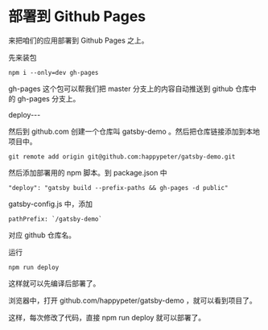 # 部署到 Github Pages

来把咱们的应用部署到 Github Pages 之上。

先来装包

```
npm i --only=dev gh-pages
```

gh-pages 这个包可以帮我们把 master 分支上的内容自动推送到 github 仓库中的 gh-pages 分支上。

deploy---

然后到 github.com 创建一个仓库叫 gatsby-demo 。然后把仓库链接添加到本地项目中。

```
git remote add origin git@github.com:happypeter/gatsby-demo.git
```

然后添加部署用的 npm 脚本。到 package.json 中

```
"deploy": "gatsby build --prefix-paths && gh-pages -d public"
```

gatsby-config.js 中，添加

```
pathPrefix: `/gatsby-demo`
```

对应 github 仓库名。

运行

```
npm run deploy
```

这样就可以先编译后部署了。

浏览器中，打开 github.com/happypeter/gatsby-demo ，就可以看到项目了。

这样，每次修改了代码，直接 npm run deploy 就可以部署了。
